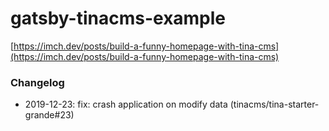# gatsby-tinacms-example

[https://imch.dev/posts/build-a-funny-homepage-with-tina-cms](https://imch.dev/posts/build-a-funny-homepage-with-tina-cms)

### Changelog

- 2019-12-23: fix: crash application on modify data (tinacms/tina-starter-grande#23) 
